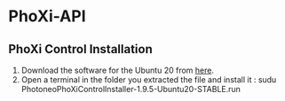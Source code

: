 # PhoXi-API

## PhoXi Control Installation
  1. Download the software for the Ubuntu 20 from [here](https://www.photoneo.com/de/downloads/phoxi-control).
  2. Open a terminal in the folder you extracted the file and install it : sudu PhotoneoPhoXiControlInstaller-1.9.5-Ubuntu20-STABLE.run
